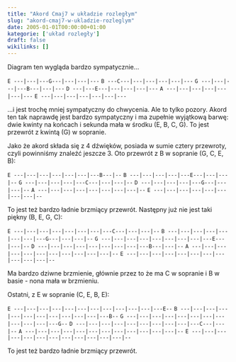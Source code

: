 ```yaml
---
title: "Akord Cmaj7 w układzie rozległym"
slug: "akord-cmaj7-w-ukladzie-rozleglym"
date: 2005-01-01T00:00:00+01:00
kategorie: ['układ rozległy']
draft: false
wikilinks: []
---
```

Diagram ten wygląda bardzo sympatycznie...

`E ---|---|---G---|---|---|---`
`B ---C---|---|---|---|---|---`
`G ---|---|---|---B---|---|---`
`D ---|---E---|---|---|---|---`
`A ---|---|---|---|---|---|---`
`E ---|---|---|---|---|---|---`

...i jest trochę mniej sympatyczny do chwycenia. Ale to tylko pozory.
Akord ten tak naprawdę jest bardzo sympatyczny i ma zupełnie wyjątkową
barwę: dwie kwinty na końcach i sekunda mała w środku (E, B, C, G). To
jest przewrót z kwintą (G) w sopranie.

Jako że akord składa się z 4 dźwięków, posiada w sumie cztery przewroty,
czyli powinniśmy znaleźć jeszcze 3. Oto przewrót z B w sopranie (G, C,
E, B):

`E ---|---|---|---|---|---|---B---|--`
`B ---|---|---|---|---E---|---|---|--`
`G ---|---|---|---|---C---|---|---|--`
`D ---|---|---|---|---G---|---|---|--`
`A ---|---|---|---|---|---|---|---|--`
`E ---|---|---|---|---|---|---|---|--`

To jest też bardzo ładnie brzmiący przewrót. Następny już nie jest taki
piękny (B, E, G, C):

`E ---|---|---|---|---|---|---|---C---|---|---|--`
`B ---|---|---|---|---|---|---|---G---|---|---|--`
`G ---|---|---|---|---|---|---|---|---E---|---|--`
`D ---|---|---|---|---|---|---|---|---B---|---|--`
`A ---|---|---|---|---|---|---|---|---|---|---|--`
`E ---|---|---|---|---|---|---|---|---|---|---|--`

Ma bardzo dziwne brzmienie, głównie przez to że ma C w sopranie i B w
basie - nona mała w brzmieniu.

Ostatni, z E w sopranie (C, E, B, E):

`E ---|---|---|---|---|---|---|---|---|---|---|---E--`
`B ---|---|---|---|---|---|---|---|---|---|---|---B--`
`G ---|---|---|---|---|---|---|---|---|---|---|---G--`
`D ---|---|---|---|---|---|---|---|---|---C---|---|--`
`A ---|---|---|---|---|---|---|---|---|---|---|---|--`
`E ---|---|---|---|---|---|---|---|---|---|---|---|--`

To jest też bardzo ładnie brzmiący przewrót.

